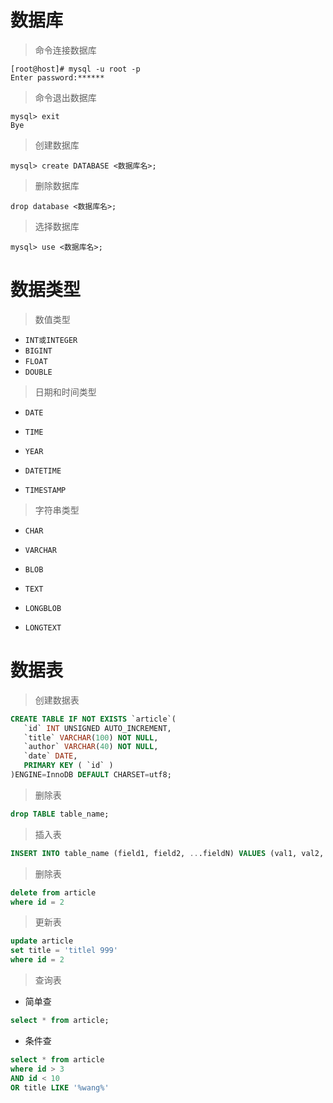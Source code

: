 

# 数据库

> 命令连接数据库

```shell
[root@host]# mysql -u root -p
Enter password:******
```

> 命令退出数据库

```shell
mysql> exit
Bye
```

> 创建数据库

```shell
mysql> create DATABASE <数据库名>;
```

> 删除数据库

```shell
drop database <数据库名>;
```

> 选择数据库

```shell
mysql> use <数据库名>;
```



# 数据类型

> 数值类型

- `INT或INTEGER`
- `BIGINT`
- `FLOAT`
- `DOUBLE`

> 日期和时间类型

- `DATE`
- `TIME`
- `YEAR`
- `DATETIME`

- `TIMESTAMP`

> 字符串类型

- `CHAR`
- `VARCHAR`

- `BLOB`
- `TEXT`

- `LONGBLOB`
- `LONGTEXT`





# 数据表

> 创建数据表

```sql
CREATE TABLE IF NOT EXISTS `article`(
   `id` INT UNSIGNED AUTO_INCREMENT,
   `title` VARCHAR(100) NOT NULL,
   `author` VARCHAR(40) NOT NULL,
   `date` DATE,
   PRIMARY KEY ( `id` )
)ENGINE=InnoDB DEFAULT CHARSET=utf8;
```

> 删除表

```sql
drop TABLE table_name;
```

> 插入表

```sql
INSERT INTO table_name (field1, field2, ...fieldN) VALUES (val1, val2,...valN);
```



> 删除表

```sql
delete from article
where id = 2
```





> 更新表

```sql
update article 
set title = 'titlel 999'
where id = 2
```





> 查询表

- 简单查

```sql
select * from article;
```

- 条件查

```sql
select * from article
where id > 3
AND id < 10
OR title LIKE '%wang%'
```











